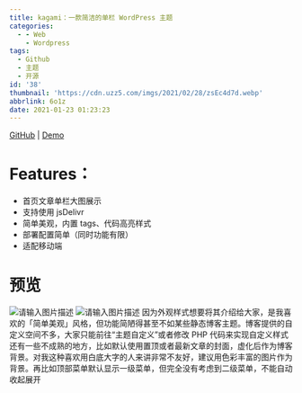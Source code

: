 ```yaml
---
title: kagami：一款简洁的单栏 WordPress 主题
categories:
  - - Web
    - Wordpress
tags:
  - Github
  - 主题
  - 开源
id: '38'
thumbnail: 'https://cdn.uzz5.com/imgs/2021/02/28/zsEc4d7d.webp'
abbrlink: 6o1z
date: 2021-01-23 01:23:23
---
```



[GitHub](https://github.com/jinkanhq/kagami) | [Demo](https://lab.jinkan.org/)

# Features：

- 首页文章单栏大图展示 
- 支持使用 jsDelivr 
- 简单美观，内置 tags、代码高亮样式 
- 部署配置简单（同时功能有限） 
- 适配移动端

# 预览

![请输入图片描述](https://cdn.uzz5.com/imgs/2021/02/28/XkCarvmH.webp "请输入图片描述") ![请输入图片描述](https://cdn.uzz5.com/imgs/2021/02/28/z73emBcq.webp "请输入图片描述") 因为外观样式想要将其介绍给大家，是我喜欢的「简单美观」风格，但功能简陋得甚至不如某些静态博客主题。博客提供的自定义空间不多，大家只能前往“主题自定义”或者修改 PHP 代码来实现自定义样式 还有一些不成熟的地方，比如默认使用置顶或者最新文章的封面，虚化后作为博客背景。对我这种喜欢用白底大字的人来讲非常不友好，建议用色彩丰富的图片作为背景。再比如顶部菜单默认显示一级菜单，但完全没有考虑到二级菜单，不能自动收起展开